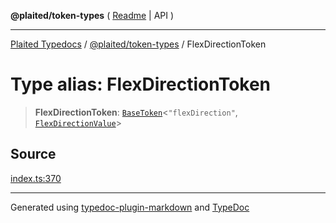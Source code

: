 **@plaited/token-types** ( [Readme](../README.md) \| API )

***

[Plaited Typedocs](../../../modules.md) / [@plaited/token-types](../modules.md) / FlexDirectionToken

# Type alias: FlexDirectionToken

> **FlexDirectionToken**: [`BaseToken`](BaseToken.md)\<`"flexDirection"`, [`FlexDirectionValue`](FlexDirectionValue.md)\>

## Source

[index.ts:370](https://github.com/plaited/plaited/blob/b0dd907/libs/token-types/src/index.ts#L370)

***

Generated using [typedoc-plugin-markdown](https://www.npmjs.com/package/typedoc-plugin-markdown) and [TypeDoc](https://typedoc.org/)
